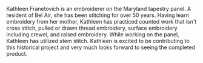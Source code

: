 Kathleen Franetovich is an embroiderer on the Maryland tapestry panel. A resident of Bel Air, she has been stitching for over 50 years. Having learn embroidery from her mother, Kathleen has practiced counted work that isn't cross stitch, pulled or drawn thread embroidery, surface embroidery including crewel, and raised embroidery. While working on the panel, Kathleen has utilized stem stitch. Kathleen is excited to be contributing to this historical project and very much looks forward to seeing the completed product. 

